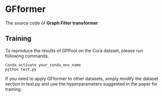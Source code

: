 # GFformer

The source code of **Graph Filter transformer**


## Training
To reproduce the results of GPPool on the Cora dataset, please run following commands.
```
Conda activate your_conda_env_name
python test.py 
```
If you need to apply GFformer to other datasets, simply modify the dataset section in test.py and use the hyperparameters suggested in the paper for training.

